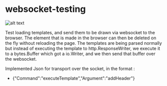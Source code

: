 # websocket-testing

![alt text](https://github.com/postmannen/websocket-testing-json/websocket-diagram.png)

Test loading templates, and send them to be drawn via websocket to the browser. The element that is made in the browser can then be deleted on the fly without reloading the page.
The templates are being parsed normally but instead of executing the template to http.ResponseWriter, we execute it to a bytes.Buffer which got a io.Writer,
and we then send that buffer over the websocket.

Implemented Json for transport over the socket, in the format :

* {"Command":"executeTemplate","Argument":"addHeader"}
